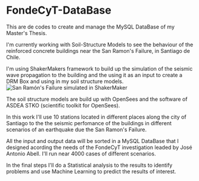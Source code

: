 # FondeCyT-DataBase
This are de codes to create and manage the MySQL DataBase of my Master's Thesis.

I'm currently working with Soil-Structure Models to see the behaviour of the reinforced concrete buildings near the San Ramon's Failure, in Santiago de Chile. 

I'm using ShakerMakers framework to build up the simulation of the seismic wave propagation to the building and the using it as an input to create a DRM Box and using in my soil structure models.
![San Ramón's Failure simulated in ShakerMaker](https://imgur.com/WTYuZ2U)

The soil structure models are build up with OpenSees and the software of ASDEA STKO (scientific toolkit for OpenSees). 

In this work I'll use 10 stations located in different places along the city of Santiago to the the seismic perfomance of the buildings in different scenarios of an earthquake due the San Ramon's Failure.

All the input and output data will be sorted in a MySQL DataBase that I designed acording the needs of the FondeCyT investigation leaded by José Antonio Abell. I'll run near 4000 cases of different scenarios.

In the final steps I'll do a Statistical analysis to the results to identify problems and use Machine Learning to predict the results of interest.

